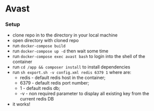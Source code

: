# Avast

### Setup
- clone repo in to the directory in your local machine
- open directory with cloned repo
- run `docker-compose build`
- run `docker-compose up -d` then wait some time
- run `docker-compose exec avast bash` to login into the shell of the container
- run `cd /app && composer install` to install dependencies
- run `sh export.sh -v config.xml redis 6379 1` where are:
  - redis - default redis host in the container;
  - 6379 - default redis port number;
  - 1 - default redis db;
  - -v - non required parameter to display all existing key from the current redis DB
- it works!